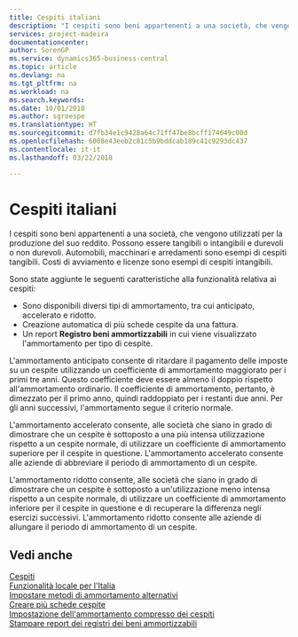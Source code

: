 ```yaml
---
title: Cespiti italiani
description: "I cespiti sono beni appartenenti a una società, che vengono utilizzati per la produzione del suo reddito."
services: project-madeira
documentationcenter: 
author: SorenGP
ms.service: dynamics365-business-central
ms.topic: article
ms.devlang: na
ms.tgt_pltfrm: na
ms.workload: na
ms.search.keywords: 
ms.date: 10/01/2018
ms.author: sgroespe
ms.translationtype: HT
ms.sourcegitcommit: d7fb34e1c9428a64c71ff47be8bcff174649c00d
ms.openlocfilehash: 6008e43eeb2c81c5b9bddcab189c41c9293dc437
ms.contentlocale: it-it
ms.lasthandoff: 03/22/2018

---
```

# <a name="italian-fixed-assets"></a>Cespiti italiani
I cespiti sono beni appartenenti a una società, che vengono utilizzati per la produzione del suo reddito. Possono essere tangibili o intangibili e durevoli o non durevoli. Automobili, macchinari e arredamenti sono esempi di cespiti tangibili. Costi di avviamento e licenze sono esempi di cespiti intangibili.  

Sono state aggiunte le seguenti caratteristiche alla funzionalità relativa ai cespiti:  

- Sono disponibili diversi tipi di ammortamento, tra cui anticipato, accelerato e ridotto.  
- Creazione automatica di più schede cespite da una fattura.  
- Un report **Registro beni ammortizzabili** in cui viene visualizzato l'ammortamento per tipo di cespite.  

L'ammortamento anticipato consente di ritardare il pagamento delle imposte su un cespite utilizzando un coefficiente di ammortamento maggiorato per i primi tre anni. Questo coefficiente deve essere almeno il doppio rispetto all'ammortamento ordinario. Il coefficiente di ammortamento, pertanto, è dimezzato per il primo anno, quindi raddoppiato per i restanti due anni. Per gli anni successivi, l'ammortamento segue il criterio normale.  

L'ammortamento accelerato consente, alle società che siano in grado di dimostrare che un cespite è sottoposto a una più intensa utilizzazione rispetto a un cespite normale, di utilizzare un coefficiente di ammortamento superiore per il cespite in questione. L'ammortamento accelerato consente alle aziende di abbreviare il periodo di ammortamento di un cespite.  

L'ammortamento ridotto consente, alle società che siano in grado di dimostrare che un cespite è sottoposto a un'utilizzazione meno intensa rispetto a un cespite normale, di utilizzare un coefficiente di ammortamento inferiore per il cespite in questione e di recuperare la differenza negli esercizi successivi. L'ammortamento ridotto consente alle aziende di allungare il periodo di ammortamento di un cespite.  

## <a name="see-also"></a>Vedi anche  
 [Cespiti](../../fa-manage.md)     
 [Funzionalità locale per l'Italia](italy-local-functionality.md)   
 [Impostare metodi di ammortamento alternativi](how-to-set-up-alternate-depreciation-methods.md)   
 [Creare più schede cespite](how-to-create-multiple-fixed-asset-cards.md)   
 [Impostazione dell'ammortamento compresso dei cespiti](how-to-set-up-compressed-depreciation-of-fixed-assets.md)   
 [Stampare report dei registri dei beni ammortizzabili](how-to-print-depreciation-book-reports.md)


